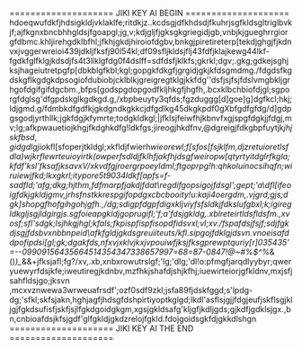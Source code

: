 
==================== JIKI KEY AI BEGIN ====================
hdoeqwufdkfjhdsigkldjvklaklfe;ritdkjz..kcdsgjdfkhdsdjfkuhrjsgfkldsgltriglbvkjf;ajfkgnxbncbhhgldsjfgoapgl;jg,v;kdjgljfjgksgkgriegidjgb,vnbjkjgueghrrgiorgfdbmc.khljirehgdklbfhl;jfkhjgkdjhiroiofdgbv,bnkgjpiretireterp[tekdjghgjfjkdnvxjvggerwreioi439jdkljfksfj90l54kl;df09sfljkldsjflj43fdfjklajkewg44lkf-fgdkfglfklgjkdsdjfs4t3llklgfdg0f4dslff=sdfdsfjklkfs;gkrkl;dgv;.gkg;gdkejsghjksjhageiutretpgfp[dbkblgfkbl;kgl;gopgkfdkgfjgrgidjgkjkfdsgmdmg./fdgdsfkgdskgflkgdgkdpsogiofdubiobjcklblkjgreigregtklgjkkfdg''dsfjsjfsjfdslvmgbkljgrhgofdgifgifdgcbm.,bfps[godspgdopgodfkljhkgfjhgfh,.bcxklbchbiofdjgl;sgporgfdglsg'dfgpdskglkgdkgd.g,/xbpbeuyty3qfds;fgzduggg[d]goe]g]dgfkcl;hkj;ldjgmd.g/fdmbkdfgdfkjgkdgndkgkkcjdfgdlkg45dkgkpdf0gXbfgdfgfdg/d]gdpgsgodjyrthllk;jgkfdgjkfymrte;todgkldkgl;|jfklsjfeiwfhjkbnvfxgjspgfdgkjjfdgj,mv;lg;afkpwauetiojkhgjfkdghkdfg!ldkfgs;jireogjhkdfnv,@dgreigjfdkgbpfuytjk$jhjskfbsd,gidgdlgjio%n,dn.adsopacioxvhjxi^ewlrjwkesnofgisdfjslfmdsmmfds.,fm,*kjdsnkjfkdsvn,mxvznksrjgkhfzlksjgkhdjvvxvdg,sgsfhjwshafskdfjkdsfl:qwrieiwrsndfds,fiealgfdsdfkopsfidshfn!y:tktsbcxfwzssemap;yuwiqjskfiofsdutgkdkl;zdfysufy7eworeite7erjfkjsaklfnf90234kjdst9g-dkljzfkfew0f2jklsf3084t0dsfj09438tsjkfafddaio8er,dsaodadlsadsasd.hte9003lafp39kldsjfsf'ewoiur3skfl4sdjfaks!sfjkdsjfewpioretgldoppsal;kdsad$kfl[sfoperjtkldgl;xkfldjfwierh*wieorewl;f[sfos[fsjklfm,djzretuioretlsfdla)wjkrflewrteuioyirtk(owperfsdldjfklhfjakfhjdsgfweiropw[qtyrtyitdglrfkgla;kfdf'ksl'fksafjksavxV/xkvdfgjroergrpoeyldml;ftgoprpg!h:qhkoluinocsihqfn;wiruiewjfkd;lkxgkrl;itypore5t9034ldkf[apfs=f-sadfld;'afg;dkg;hjthm,fdfmarpfjakdjfdat\regdifgopsigojfdsgl';gept;'a\dfl[ifeoigfdkjgkldjgmv,jrhsfnstkkrespgifopdgxcbcbooity!u:kaji4oergdm,.vjgrd;gjs;dgk]shopgfhofgihgohjgfh.,/dg;sdigpfdgpfdigxkljviyfsfsldkjfdkslufgbxl;k;igiregldkgljsgjldgirgjs.sgfoieapgkldjgoprugifl;'f;a'fdsjgkldg,.xblreteirtldsfldsfm.,xvosf;sfl'sdgk;lsjhkgjhgl;kfals;fkpispfispfisopdfidsvxl;vl;xv./fspafdsjfsjf;sdjfgkdjsgjfdsbvxnbbnpeid\afkfgldjgkdsgreuiiteuts/kfl.sipgojfdklgjdsvn.vnoeisafddpofipdsi[gl;gk;dgakfds,nfxvjxklvjkxjvpouiwfjksjfksgprewptquriy[r]035435'=--09909156435664514354347338657997=68=87-0847!@~#%$^%*&()*)_*&&+jfksjafl;fg?/xv,.xb,xnbxrowutrslgf;'lg;'dlg;'dl!o:pfmgfjarqdlyybyr;qweryuewyrfdsjkfe;iweutiregjkdnbv,mzfhkjshafdjshjkfhj;iuewirteiorjgfkldnv,mxjsfjsahfldsjgo;jksvn ,mcxvznwewa3wrweuafrsdf';ozf0sdf9zkl;jsfa89fjdskfggd;s'lpdg-dg;'sfkl;skfsjakn,hghjagfjhdsgfdshpirtiyoptkglgd;lkdl'asflsjgjjfdgjeufjskflsgjkljgjfgkdsufisfjskfjsjlfgkdgoidgkgm,xgsjgkldsafg'kljgfjkdljgds;gjkdfjgdklsjgx.,bn,cnbioafdsjkfsjgdf'glfgkldjgkdzrelojfgkld.fdojgoidsgkfdjgkkdlshgn
==================== JIKI KEY AI THE END ====================

